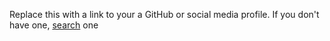 Replace this with a link to your a GitHub or social media profile. If you don't have one, [search](www.google.com) one
